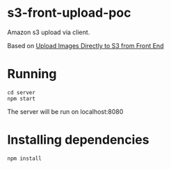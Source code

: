 # s3-front-upload-poc

Amazon s3 upload via client.

Based on [Upload Images Directly to S3 from Front End](https://www.youtube.com/watch?v=yGYeYJpRWPM&ab_channel=SamMeech-Ward)

# Running

```
cd server
npm start
```

The server will be run on localhost:8080

# Installing dependencies

```
npm install
```
